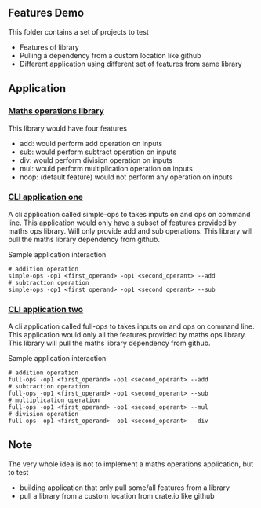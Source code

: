 ## Features Demo

This folder contains a set of projects to test

- Features of library
- Pulling a dependency from a custom location like github
- Different application using different set of features from same library

## Application

### [Maths operations library](./math-ops/)

This library would have four features

- add: would perform add operation on inputs
- sub: would perform subtract operation on inputs
- div: would perform division operation on inputs
- mul: would perform multiplication operation on inputs
- noop: (default feature) would not perform any operation on inputs

### [CLI application one](./simple-ops/)

A cli application called simple-ops to takes inputs on and ops on command line. This application would only have a subset of features provided by maths ops library. Will only provide add and sub operations. This library will pull the maths library dependency from github.

Sample application interaction

```shell
# addition operation
simple-ops -op1 <first_operand> -op1 <second_operant> --add
# subtraction operation
simple-ops -op1 <first_operand> -op1 <second_operant> --sub
```

### [CLI application two](./full-ops/)

A cli application called full-ops to takes inputs on and ops on command line. This application would only all the features provided by maths ops library. This library will pull the maths library dependency from github.

Sample application interaction

```shell
# addition operation
full-ops -op1 <first_operand> -op1 <second_operant> --add
# subtraction operation
full-ops -op1 <first_operand> -op1 <second_operant> --sub
# multiplication operation
full-ops -op1 <first_operand> -op1 <second_operant> --mul
# division operation
full-ops -op1 <first_operand> -op1 <second_operant> --div
```

## Note

The very whole idea is not to implement a maths operations application, but to test

- building application that only pull some/all features from a library
- pull a library from a custom location from crate.io like github
